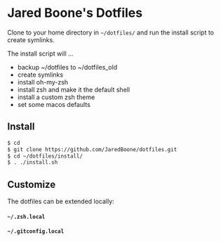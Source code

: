 # Jared Boone's Dotfiles

Clone to your home directory in `~/dotfiles/` and run the install script to create symlinks.

The install script will ... 
- backup ~/dotfiles to ~/dotfiles_old
- create symlinks 
- install oh-my-zsh
- install zsh and make it the default shell
- install a custom zsh theme 
- set some macos defaults

## Install

```sh
$ cd
$ git clone https://github.com/JaredBoone/dotfiles.git
$ cd ~/dotfiles/install/
$ . ./install.sh
```

## Customize

The dotfiles can be extended locally:
#### `~/.zsh.local`
#### `~/.gitconfig.local`
